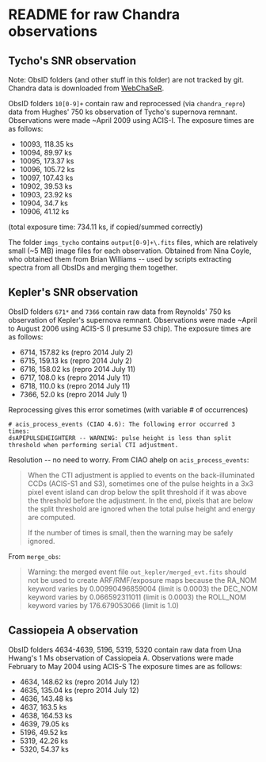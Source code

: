 README for raw Chandra observations
===================================

Tycho's SNR observation
-----------------------

Note: ObsID folders (and other stuff in this folder) are not tracked by git.
Chandra data is downloaded from [WebChaSeR](http://cda.harvard.edu/chaser/).

ObsID folders `10[0-9]+` contain raw and reprocessed (via `chandra_repro`)
data from Hughes' 750 ks observation of Tycho's supernova remnant.
Observations were made ~April 2009 using ACIS-I.
The exposure times are as follows:

* 10093, 118.35 ks
* 10094,  89.97 ks
* 10095, 173.37 ks
* 10096, 105.72 ks
* 10097, 107.43 ks
* 10902,  39.53 ks
* 10903,  23.92 ks
* 10904,  34.7  ks
* 10906,  41.12 ks

(total exposure time: 734.11 ks, if copied/summed correctly)

The folder `imgs_tycho` contains `output[0-9]+\.fits` files, which are
relatively small (~5 MB) image files for each observation.  Obtained from Nina
Coyle, who obtained them from Brian Williams -- used by scripts extracting
spectra from all ObsIDs and merging them together.


Kepler's SNR observation
------------------------

ObsID folders `671*` and `7366` contain raw data from Reynolds' 750 ks
observation of Kepler's supernova remnant.
Observations were made ~April to August 2006 using ACIS-S (I presume S3 chip).
The exposure times are as follows:

* 6714, 157.82 ks (repro 2014 July 2)
* 6715, 159.13 ks (repro 2014 July 2)
* 6716, 158.02 ks (repro 2014 July 11)
* 6717, 108.0  ks (repro 2014 July 11)
* 6718, 110.0  ks (repro 2014 July 11)
* 7366,  52.0  ks (repro 2014 July 1)

Reprocessing gives this error sometimes (with variable # of occurrences)

    # acis_process_events (CIAO 4.6): The following error occurred 3 times:
    dsAPEPULSEHEIGHTERR -- WARNING: pulse height is less than split threshold when performing serial CTI adjustment.

Resolution -- no need to worry.  From CIAO ahelp on `acis_process_events`:
> When the CTI adjustment is applied to events on the back-illuminated CCDs
> (ACIS-S1 and S3), sometimes one of the pulse heights in a 3x3 pixel event
> island can drop below the split threshold if it was above the threshold
> before the adjustment. In the end, pixels that are below the split threshold
> are ignored when the total pulse height and energy are computed.
>
> If the number of times is small, then the warning may be safely ignored.

From `merge_obs`:

> Warning: the merged event file `out_kepler/merged_evt.fits`
> should not be used to create ARF/RMF/exposure maps because
>   the RA\_NOM keyword varies by 0.00990496859004 (limit is 0.0003)
>   the DEC\_NOM keyword varies by 0.066592311011 (limit is 0.0003)
>   the ROLL\_NOM keyword varies by 176.679053066 (limit is 1.0)


Cassiopeia A observation
------------------------

ObsID folders 4634-4639, 5196, 5319, 5320 contain raw data from Una Hwang's 1 Ms
observation of Cassiopeia A.
Observations were made February to May 2004 using ACIS-S
The exposure times are as follows:

* 4634, 148.62 ks (repro 2014 July 12)
* 4635, 135.04 ks (repro 2014 July 12)
* 4636, 143.48 ks
* 4637, 163.5  ks
* 4638, 164.53 ks
* 4639,  79.05 ks
* 5196,  49.52 ks
* 5319,  42.26 ks
* 5320,  54.37 ks


